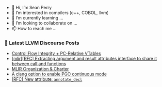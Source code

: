 - 👋 Hi, I’m Sean Perry
- 👀 I’m interested in compilers (c++, COBOL, llvm)
- 🌱 I’m currently learning ...
- 💞️ I’m looking to collaborate on ...
- 📫 How to reach me ...

<!---
s66perry/s66perry is a ✨ special ✨ repository because its `README.md` (this file) appears on your GitHub profile.
You can click the Preview link to take a look at your changes.
--->
### 📕 Latest LLVM Discourse Posts

<!-- DISCOURSE-LLVM:START -->
- [Control Flow Integrity + PC-Relative VTables](https://discourse.llvm.org/t/control-flow-integrity-pc-relative-vtables/84071#post_7)
- [[mlir][RFC] Extracting argument and result attributes interface to share it between call and functions](https://discourse.llvm.org/t/mlir-rfc-extracting-argument-and-result-attributes-interface-to-share-it-between-call-and-functions/84107#post_8)
- [MLIR Organization &amp; Charter](https://discourse.llvm.org/t/mlir-organization-charter/84118#post_1)
- [A clang option to enable PGO continuous mode](https://discourse.llvm.org/t/a-clang-option-to-enable-pgo-continuous-mode/84117#post_2)
- [[RFC] New attribute: `annotate_decl`](https://discourse.llvm.org/t/rfc-new-attribute-annotate-decl/84006?page=2#post_30)
<!-- DISCOURSE-LLVM:END -->
